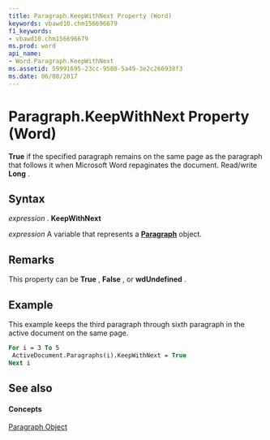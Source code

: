 ```yaml
---
title: Paragraph.KeepWithNext Property (Word)
keywords: vbawd10.chm156696679
f1_keywords:
- vbawd10.chm156696679
ms.prod: word
api_name:
- Word.Paragraph.KeepWithNext
ms.assetid: 59991695-23cc-9580-5a49-3e2c266938f3
ms.date: 06/08/2017
---
```



# Paragraph.KeepWithNext Property (Word)

 **True** if the specified paragraph remains on the same page as the paragraph that follows it when Microsoft Word repaginates the document. Read/write **Long** .


## Syntax

 _expression_ . **KeepWithNext**

 _expression_ A variable that represents a **[Paragraph](Word.Paragraph.md)** object.


## Remarks

This property can be  **True** , **False** , or **wdUndefined** .


## Example

This example keeps the third paragraph through sixth paragraph in the active document on the same page.


```vb
For i = 3 To 5 
 ActiveDocument.Paragraphs(i).KeepWithNext = True 
Next i
```


## See also


#### Concepts


[Paragraph Object](Word.Paragraph.md)

